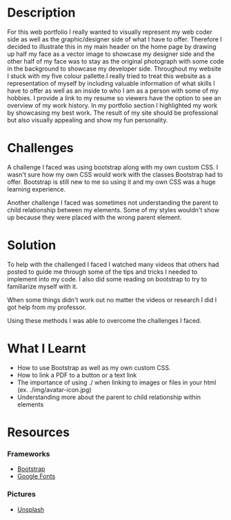 # Description

For this web portfolio I really wanted to visually represent my web coder side as well as the graphic/designer side of what I have to offer. Therefore I decided to illustrate this in my main header on the home page by drawing up half my face as a vector image to showcase my designer side and the other half of my face was to stay as the original photograph with some code in the background to showcase my developer side. Throughout my website I stuck with my five colour pallette.I really tried to treat this website as a representation of myself by including valuable information of what skills I have to offer as well as an inside to who I am as a person with some of my hobbies. I provide a link to my resume so viewers have the option to see an overview of my work history. In my portfolio section I highlighted my work by showcasing my best work. The result of my site should be professional but also visually appealing and show my fun personality. 

# Challenges

A challenge I faced was using bootstrap along with my own custom CSS. I wasn't sure how my own CSS would work with the classes Bootstrap had to offer. Bootstrap is still new to me so using it and my own CSS was a huge learning experience.

Another challenge I faced was sometimes not understanding the parent to child relationship between my elements. Some of my styles wouldn't show up because they were placed with the wrong parent element. 

# Solution

To help with the challenged I faced I watched many videos that others had posted to guide me through some of the tips and tricks I needed to implement into my code. I also did some reading on bootstrap to try to familiarize myself with it. 

When some things didn't work out no matter the videos or research I did I got help from my professor.

Using these methods I was able to overcome the challenges I faced. 

# What I Learnt
- How to use Bootstrap as well as my own custom CSS.
- How to link a PDF to a button or a text link
- The importance of using ./ when linking to images or files in your html (ex. ./img/avatar-icon.jpg)
- Understanding more about the parent to child relationship within elements

# Resources
### Frameworks
- [Bootstrap](https://getbootstrap.com/docs/4.5/layout/overview/)
- [Google Fonts](https://fonts.google.com/)

### Pictures
- [Unsplash](https://unsplash.com/)
